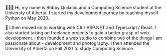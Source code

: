 🙋🏽‍♂️ Hi, my name is Bobby Quilacio and a Computing Science student at the Universty of Alberta. I started my development journey by teaching myself Python on May 2020.

🌿 I then moved on to working with C# / ASP.NET and Typescript / React. I also started taking on freelance projects to gain a better grasp of web development. I then founded a web studio to combine two of the things I am passionate about - development and photography. I then attended the University of Alberta on Fall 2021 to study Computing Science.

